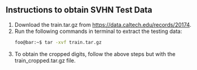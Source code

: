 ## Instructions to obtain SVHN Test Data

1. Download the train.tar.gz from https://data.caltech.edu/records/20174.
2. Run the following commands in terminal to extract the testing data:
    ```bash
    foo@bar:~$ tar -xvf train.tar.gz
    ```
3. To obtain the cropped digits, follow the above steps but with the train_cropped.tar.gz file.
